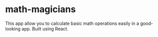 # math-magicians
This app allow you to calculate basic math operations easily in a good-looking app. Built using React.
